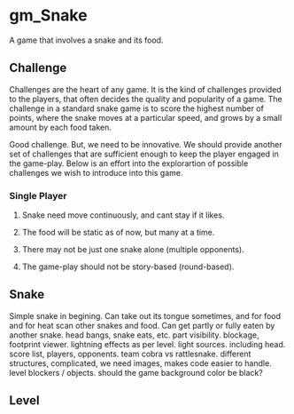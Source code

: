 gm_Snake
========

A game that involves a snake and its food.



Challenge
---------

Challenges are the heart of any game. It is the kind of challenges provided to
the players, that often decides the quality and popularity of a game. The
challenge in a standard snake game is to score the highest number of points,
where the snake moves at a particular speed, and grows by a small amount by each
food taken.

Good challenge. But, we need to be innovative. We should provide another set of
challenges that are sufficient enough to keep the player engaged in the
game-play. Below is an effort into the explorartion of possible challenges we
wish to introduce into this game.



### Single Player

1.  Snake need move continuously, and cant stay if it likes.

2.  The food will be static as of now, but many at a time.

3.  There may not be just one snake alone (multiple opponents).

4.  The game-play should not be story-based (round-based).





Snake
-----

Simple snake in begining. Can take out its tongue sometimes, and for food and
for heat scan other snakes and food. Can get partly or fully eaten by another
snake. head bangs, snake eats, etc. part visibility. blockage, footprint viewer.
lightning effects as per level. light sources. including head. score list,
players, opponents. team cobra vs rattlesnake. different structures,
complicated, we need images, makes code easier to handle. level blockers /
objects. should the game background color be black?





Level
-----
